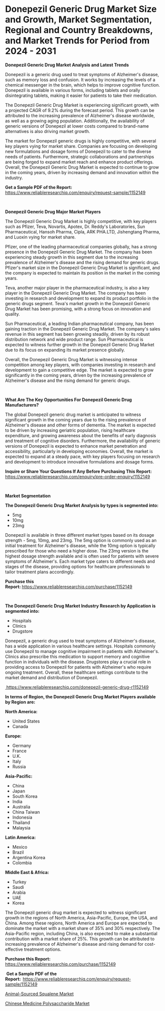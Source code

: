 <p><h1>Donepezil Generic Drug Market Size and Growth, Market Segmentation, Regional and Country Breakdowns, and Market Trends for Period from 2024 -  2031</h1></p><p><strong>Donepezil Generic Drug Market Analysis and Latest Trends</strong></p>
<p><p>Donepezil is a generic drug used to treat symptoms of Alzheimer's disease, such as memory loss and confusion. It works by increasing the levels of a chemical messenger in the brain, which helps to improve cognitive function. Donepezil is available in various forms, including tablets and orally disintegrating tablets, making it easier for patients to take their medication.</p><p>The Donepezil Generic Drug Market is experiencing significant growth, with a projected CAGR of 9.2% during the forecast period. This growth can be attributed to the increasing prevalence of Alzheimer's disease worldwide, as well as a growing aging population. Additionally, the availability of generic versions of Donepezil at lower costs compared to brand-name alternatives is also driving market growth.</p><p>The market for Donepezil generic drugs is highly competitive, with several key players vying for market share. Companies are focusing on developing new formulations and dosage forms of Donepezil to cater to the diverse needs of patients. Furthermore, strategic collaborations and partnerships are being forged to expand market reach and enhance product offerings. Overall, the Donepezil Generic Drug Market is expected to continue to grow in the coming years, driven by increasing demand and innovation within the industry.</p></p>
<p><strong>Get a Sample PDF of the Report:&nbsp;</strong> <a href="https://www.reliableresearchiq.com/enquiry/request-sample/1152149">https://www.reliableresearchiq.com/enquiry/request-sample/1152149</a></p>
<p>&nbsp;</p>
<p><strong>Donepezil Generic Drug Major Market Players</strong></p>
<p><p>The Donepezil Generic Drug Market is highly competitive, with key players such as Pfizer, Teva, Novartis, Apotex, Dr. Reddy's Laboratories, Sun Pharmaceutical, Hansoh Pharma, Cipla, ARK PHA.LTD, Jishengtang Pharma, and Luoxin vying for market share.</p><p>Pfizer, one of the leading pharmaceutical companies globally, has a strong presence in the Donepezil Generic Drug Market. The company has been experiencing steady growth in this segment due to the increasing prevalence of Alzheimer's disease and the rising demand for generic drugs. Pfizer's market size in the Donepezil Generic Drug Market is significant, and the company is expected to maintain its position in the market in the coming years.</p><p>Teva, another major player in the pharmaceutical industry, is also a key player in the Donepezil Generic Drug Market. The company has been investing in research and development to expand its product portfolio in the generic drugs segment. Teva's market growth in the Donepezil Generic Drug Market has been promising, with a strong focus on innovation and quality.</p><p>Sun Pharmaceutical, a leading Indian pharmaceutical company, has been gaining traction in the Donepezil Generic Drug Market. The company's sales revenue in this segment has been growing steadily, driven by its robust distribution network and wide product range. Sun Pharmaceutical is expected to witness further growth in the Donepezil Generic Drug Market due to its focus on expanding its market presence globally.</p><p>Overall, the Donepezil Generic Drug Market is witnessing intense competition among key players, with companies investing in research and development to gain a competitive edge. The market is expected to grow significantly in the coming years, driven by the increasing prevalence of Alzheimer's disease and the rising demand for generic drugs.</p></p>
<p>&nbsp;</p>
<p><strong>What Are The Key Opportunities For Donepezil Generic Drug Manufacturers?</strong></p>
<p><p>The global Donepezil generic drug market is anticipated to witness significant growth in the coming years due to the rising prevalence of Alzheimer's disease and other forms of dementia. The market is expected to be driven by increasing geriatric population, rising healthcare expenditure, and growing awareness about the benefits of early diagnosis and treatment of cognitive disorders. Furthermore, the availability of generic versions of Donepezil is expected to enhance market penetration and accessibility, particularly in developing economies. Overall, the market is expected to expand at a steady pace, with key players focusing on research and development to introduce innovative formulations and dosage forms.</p></p>
<p><strong>Inquire or Share Your Questions If Any Before Purchasing This Report:</strong> <a href="https://www.reliableresearchiq.com/enquiry/pre-order-enquiry/1152149">https://www.reliableresearchiq.com/enquiry/pre-order-enquiry/1152149</a></p>
<p>&nbsp;</p>
<p><strong>Market Segmentation</strong></p>
<p><strong>The Donepezil Generic Drug Market Analysis by types is segmented into:</strong></p>
<p><ul><li>5mg</li><li>10mg</li><li>23mg</li></ul></p>
<p><p>Donepezil is available in three different market types based on its dosage strength - 5mg, 10mg, and 23mg. The 5mg option is commonly used as an initial treatment for Alzheimer's disease, while the 10mg option is typically prescribed for those who need a higher dose. The 23mg version is the highest dosage strength available and is often used for patients with severe symptoms of Alzheimer's. Each market type caters to different needs and stages of the disease, providing options for healthcare professionals to tailor treatment plans accordingly.</p></p>
<p><strong>Purchase this Report:&nbsp;</strong><a href="https://www.reliableresearchiq.com/purchase/1152149">https://www.reliableresearchiq.com/purchase/1152149</a></p>
<p>&nbsp;</p>
<p><strong>The Donepezil Generic Drug Market Industry Research by Application is segmented into:</strong></p>
<p><ul><li>Hospitals</li><li>Clinics</li><li>Drugstore</li></ul></p>
<p><p>Donepezil, a generic drug used to treat symptoms of Alzheimer's disease, has a wide application in various healthcare settings. Hospitals commonly use Donepezil to manage cognitive impairment in patients with Alzheimer's. Clinics also prescribe this medication to support memory and cognitive function in individuals with the disease. Drugstores play a crucial role in providing access to Donepezil for patients with Alzheimer's who require ongoing treatment. Overall, these healthcare settings contribute to the market demand and distribution of Donepezil.</p></p>
<p><a href="https://www.reliableresearchiq.com/donepezil-generic-drug-r1152149">&nbsp;https://www.reliableresearchiq.com/donepezil-generic-drug-r1152149</a></p>
<p><strong>In terms of Region, the Donepezil Generic Drug Market Players available by Region are:</strong></p>
<p>
    <p> <strong> North America: </strong>
        <ul>
            <li>United States</li>
            <li>Canada</li>
        </ul>
        </p> 
    <p> <strong> Europe: </strong>
        <ul>
            <li>Germany</li>
            <li>France</li>
            <li>U.K.</li>
            <li>Italy</li>
            <li>Russia</li>
        </ul>
        </p> 
    <p> <strong> Asia-Pacific: </strong>
        <ul>
            <li>China</li>
            <li>Japan</li>
            <li>South Korea</li>
            <li>India</li>
            <li>Australia</li>
            <li>China Taiwan</li>
            <li>Indonesia</li>
            <li>Thailand</li>
            <li>Malaysia</li>
        </ul>
        </p> 
    <p> <strong> Latin America: </strong>
        <ul>
            <li>Mexico</li>
            <li>Brazil</li>
            <li>Argentina Korea</li>
            <li>Colombia</li>
        </ul>
        </p> 
    <p> <strong> Middle East & Africa: </strong>
        <ul>
            <li>Turkey</li>
            <li>Saudi</li>
            <li>Arabia</li>
            <li>UAE</li>
            <li>Korea</li>
        </ul>
    </p>
    </p>
<p><p>The Donepezil generic drug market is expected to witness significant growth in the regions of North America, Asia-Pacific, Europe, the USA, and China. Among these regions, North America and Europe are expected to dominate the market with a market share of 35% and 30% respectively. The Asia-Pacific region, including China, is also expected to make a substantial contribution with a market share of 25%. This growth can be attributed to increasing prevalence of Alzheimer's disease and rising demand for cost-effective treatment options.</p></p>
<p><strong>Purchase this Report: </strong><a href="https://www.reliableresearchiq.com/purchase/1152149">https://www.reliableresearchiq.com/purchase/1152149</a></p>
<p>&nbsp;<strong>Get a Sample PDF of the Report:&nbsp;&nbsp;</strong><a href="https://www.reliableresearchiq.com/enquiry/request-sample/1152149">https://www.reliableresearchiq.com/enquiry/request-sample/1152149</a></p>
<p><strong></strong></p>
<p><p><a href="https://github.com/provorikovar/Market-Research-Report-List-5/blob/main/animal-sourced-squalene-market.md">Animal-Sourced Squalene Market</a></p><p><a href="https://github.com/CliffMedina6/Market-Research-Report-List-6/blob/main/chinese-medicine-polysaccharide-market.md">Chinese Medicine Polysaccharide Market</a></p></p>